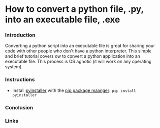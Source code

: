 # How to convert a python file, .py, into an executable file, .exe

### Introduction 
Converting a python script into an executable file is great for sharing your code with other people who don't have a python interpreter. This simple and brief tutorial covers ow to convert a python application into an executable file. This process is OS agnotic (it will work on any operating system).

### Instructions 

* Install [pyinstaller]() with the [pip package maanger](): `pip install pyinstaller`

### Conclusion 

### Links 
